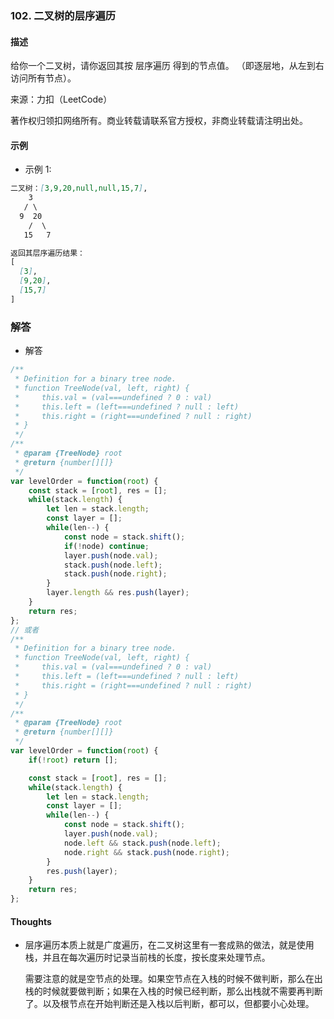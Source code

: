 ### 102. 二叉树的层序遍历

#### 描述

给你一个二叉树，请你返回其按 层序遍历 得到的节点值。 （即逐层地，从左到右访问所有节点）。

来源：力扣（LeetCode）



著作权归领扣网络所有。商业转载请联系官方授权，非商业转载请注明出处。

#### 示例

+ 示例 1:
```md
二叉树：[3,9,20,null,null,15,7],
    3
   / \
  9  20
    /  \
   15   7

返回其层序遍历结果：
[
  [3],
  [9,20],
  [15,7]
]
```

### 解答

+ 解答
```js
/**
 * Definition for a binary tree node.
 * function TreeNode(val, left, right) {
 *     this.val = (val===undefined ? 0 : val)
 *     this.left = (left===undefined ? null : left)
 *     this.right = (right===undefined ? null : right)
 * }
 */
/**
 * @param {TreeNode} root
 * @return {number[][]}
 */
var levelOrder = function(root) {
    const stack = [root], res = [];
    while(stack.length) {
        let len = stack.length;
        const layer = [];
        while(len--) {
            const node = stack.shift();
            if(!node) continue;
            layer.push(node.val);
            stack.push(node.left);
            stack.push(node.right);
        }
        layer.length && res.push(layer);
    }
    return res;
};
// 或者
/**
 * Definition for a binary tree node.
 * function TreeNode(val, left, right) {
 *     this.val = (val===undefined ? 0 : val)
 *     this.left = (left===undefined ? null : left)
 *     this.right = (right===undefined ? null : right)
 * }
 */
/**
 * @param {TreeNode} root
 * @return {number[][]}
 */
var levelOrder = function(root) {
    if(!root) return [];

    const stack = [root], res = [];
    while(stack.length) {
        let len = stack.length;
        const layer = [];
        while(len--) {
            const node = stack.shift();
            layer.push(node.val);
            node.left && stack.push(node.left);
            node.right && stack.push(node.right);
        }
        res.push(layer);
    }
    return res;
};
```


#### Thoughts

+ 层序遍历本质上就是广度遍历，在二叉树这里有一套成熟的做法，就是使用栈，并且在每次遍历时记录当前栈的长度，按长度来处理节点。
  
  需要注意的就是空节点的处理。如果空节点在入栈的时候不做判断，那么在出栈的时候就要做判断；如果在入栈的时候已经判断，那么出栈就不需要再判断了。以及根节点在开始判断还是入栈以后判断，都可以，但都要小心处理。